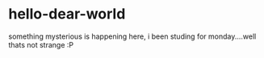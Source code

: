 # hello-dear-world
something mysterious is happening here, i been studing for monday....well thats not strange :P
